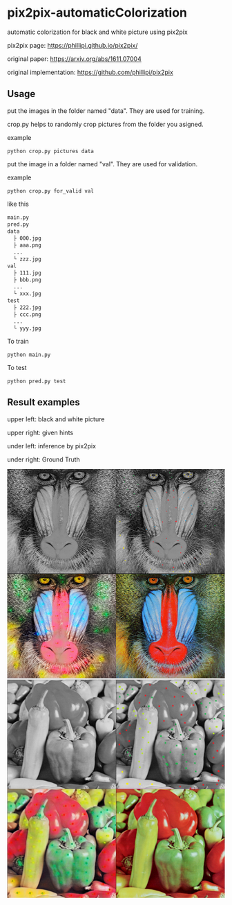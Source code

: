 # pix2pix-automaticColorization
automatic colorization for black and white picture using pix2pix

pix2pix page: https://phillipi.github.io/pix2pix/

original paper: https://arxiv.org/abs/1611.07004

original implementation: https://github.com/phillipi/pix2pix

## Usage
put the images in the folder named "data". They are used for training. 

crop.py helps to randomly crop pictures from  the folder you asigned.

example
```
python crop.py pictures data
```
       
put the image in a folder named "val". They are used for validation.

example
```
python crop.py for_valid val
```

like this
```
main.py
pred.py
data
  ├ 000.jpg
  ├ aaa.png
  ...
  └ zzz.jpg
val
  ├ 111.jpg
  ├ bbb.png
  ...
  └ xxx.jpg
test
  ├ 222.jpg
  ├ ccc.png
  ...
  └ yyy.jpg 
```

To train
```
python main.py
```

To test
```
python pred.py test
```

## Result examples
upper left: black and white picture

upper right: given hints

under left: inference by pix2pix

under right: Ground Truth

<img src = 'baboons.png' >

<img src = 'paprikas.png' >

